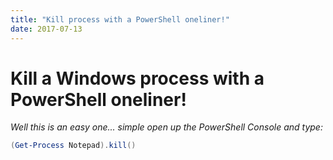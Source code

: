 ```yaml
---
title: "Kill process with a PowerShell oneliner!"
date: 2017-07-13
---
```


# Kill a Windows process with a PowerShell oneliner!

*Well this is an easy one... 
simple open up the PowerShell Console and type:*

```PowerShell
(Get-Process Notepad).kill()
```
<script src="https://gist.github.com/mufana/620d48807fa301c8c88328abf632e3b2.js"></script>

